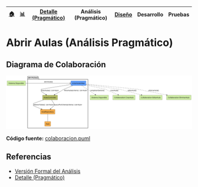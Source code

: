 <div align=right>
 
|[🏠️](../../../README.md)|[ 📊](https://raw.githubusercontent.com/mmasias/pySigHor/main/images/RUP/99-seguimiento/diagrama-contexto-administrador.svg)|[Detalle (Pragmático)](../../../00-casos-uso/02-detalle/abrirAulas/README.md)|**Análisis (Pragmático)**|[Diseño](../../../../RUP/02-diseno/casos-uso/abrirAulas/README.md)|Desarrollo|Pruebas|
|-|-|-|-|-|-|-|

</div>

# Abrir Aulas (Análisis Pragmático)

## Diagrama de Colaboración

<div align=center>

![Análisis: abrirAulas()](/images/RUP/01-analisis/casos-uso/abrirAulas/abrirAulas-analisis.svg)

</div>

**Código fuente:** [colaboracion.puml](../../../../RUP/01-analisis/casos-uso/abrirAulas/colaboracion.puml)

## Referencias

- [Versión Formal del Análisis](../../../../RUP/01-analisis/casos-uso/abrirAulas/README.md)
- [Detalle (Pragmático)](../../../00-casos-uso/02-detalle/abrirAulas/README.md)
